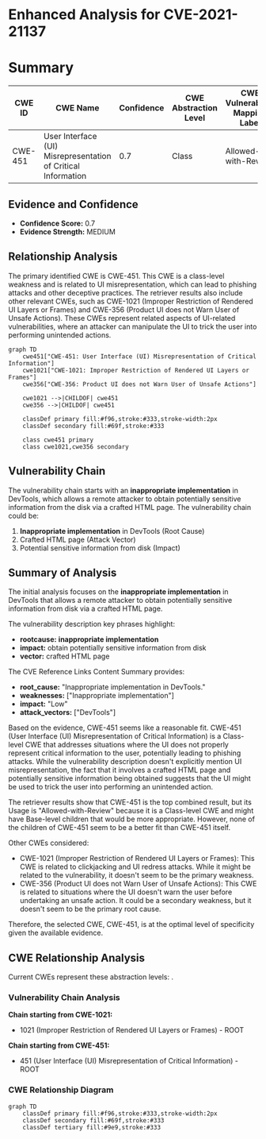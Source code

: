 # Enhanced Analysis for CVE-2021-21137

# Summary
| CWE ID | CWE Name | Confidence | CWE Abstraction Level | CWE Vulnerability Mapping Label | CWE-Vulnerability Mapping Notes |
|---|---|---|---|---|---|
| CWE-451 | User Interface (UI) Misrepresentation of Critical Information | 0.7 | Class | Allowed-with-Review | Primary CWE |

## Evidence and Confidence

*   **Confidence Score:** 0.7
*   **Evidence Strength:** MEDIUM

## Relationship Analysis
The primary identified CWE is CWE-451. This CWE is a class-level weakness and is related to UI misrepresentation, which can lead to phishing attacks and other deceptive practices. The retriever results also include other relevant CWEs, such as CWE-1021 (Improper Restriction of Rendered UI Layers or Frames) and CWE-356 (Product UI does not Warn User of Unsafe Actions). These CWEs represent related aspects of UI-related vulnerabilities, where an attacker can manipulate the UI to trick the user into performing unintended actions.

```mermaid
graph TD
    cwe451["CWE-451: User Interface (UI) Misrepresentation of Critical Information"]
    cwe1021["CWE-1021: Improper Restriction of Rendered UI Layers or Frames"]
    cwe356["CWE-356: Product UI does not Warn User of Unsafe Actions"]
    
    cwe1021 -->|CHILDOF| cwe451
    cwe356 -->|CHILDOF| cwe451
    
    classDef primary fill:#f96,stroke:#333,stroke-width:2px
    classDef secondary fill:#69f,stroke:#333
    
    class cwe451 primary
    class cwe1021,cwe356 secondary
```

## Vulnerability Chain
The vulnerability chain starts with an **inappropriate implementation** in DevTools, which allows a remote attacker to obtain potentially sensitive information from the disk via a crafted HTML page. The vulnerability chain could be:
1. **Inappropriate implementation** in DevTools (Root Cause)
2. Crafted HTML page (Attack Vector)
3. Potential sensitive information from disk (Impact)

## Summary of Analysis
The initial analysis focuses on the **inappropriate implementation** in DevTools that allows a remote attacker to obtain potentially sensitive information from disk via a crafted HTML page.

The vulnerability description key phrases highlight:
- **rootcause:** **inappropriate implementation**
- **impact:** obtain potentially sensitive information from disk
- **vector:** crafted HTML page

The CVE Reference Links Content Summary provides:
- **root_cause:** "Inappropriate implementation in DevTools."
- **weaknesses:** ["Inappropriate implementation"]
- **impact:** "Low"
- **attack_vectors:** ["DevTools"]

Based on the evidence, CWE-451 seems like a reasonable fit. CWE-451 (User Interface (UI) Misrepresentation of Critical Information) is a Class-level CWE that addresses situations where the UI does not properly represent critical information to the user, potentially leading to phishing attacks. While the vulnerability description doesn't explicitly mention UI misrepresentation, the fact that it involves a crafted HTML page and potentially sensitive information being obtained suggests that the UI might be used to trick the user into performing an unintended action.

The retriever results show that CWE-451 is the top combined result, but its Usage is "Allowed-with-Review" because it is a Class-level CWE and might have Base-level children that would be more appropriate. However, none of the children of CWE-451 seem to be a better fit than CWE-451 itself.

Other CWEs considered:
- CWE-1021 (Improper Restriction of Rendered UI Layers or Frames): This CWE is related to clickjacking and UI redress attacks. While it might be related to the vulnerability, it doesn't seem to be the primary weakness.
- CWE-356 (Product UI does not Warn User of Unsafe Actions): This CWE is related to situations where the UI doesn't warn the user before undertaking an unsafe action. It could be a secondary weakness, but it doesn't seem to be the primary root cause.

Therefore, the selected CWE, CWE-451, is at the optimal level of specificity given the available evidence.


## CWE Relationship Analysis

Current CWEs represent these abstraction levels: .


### Vulnerability Chain Analysis

**Chain starting from CWE-1021:**
- 1021 (Improper Restriction of Rendered UI Layers or Frames) - ROOT


**Chain starting from CWE-451:**
- 451 (User Interface (UI) Misrepresentation of Critical Information) - ROOT



### CWE Relationship Diagram

```mermaid
graph TD
    classDef primary fill:#f96,stroke:#333,stroke-width:2px
    classDef secondary fill:#69f,stroke:#333
    classDef tertiary fill:#9e9,stroke:#333
```
